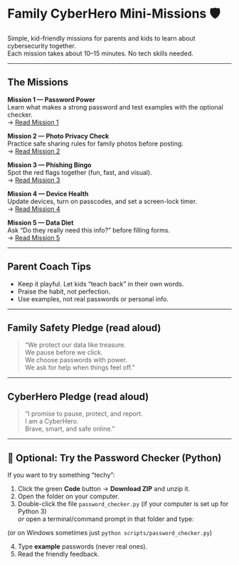 
# Family CyberHero Mini-Missions 🛡️

Simple, kid-friendly missions for parents and kids to learn about cybersecurity together.  
Each mission takes about 10–15 minutes. No tech skills needed.  

---

## The Missions

**Mission 1 — Password Power**  
Learn what makes a strong password and test examples with the optional checker.  
→ [Read Mission 1](missions/mission1_password_power.md)

**Mission 2 — Photo Privacy Check**  
Practice safe sharing rules for family photos before posting.  
→ [Read Mission 2](missions/mission2_photo_privacy.md)

**Mission 3 — Phishing Bingo**  
Spot the red flags together (fun, fast, and visual).  
→ [Read Mission 3](missions/mission3_phishing_bingo.md)

**Mission 4 — Device Health**  
Update devices, turn on passcodes, and set a screen-lock timer.  
→ [Read Mission 4](missions/mission4_device_health.md)

**Mission 5 — Data Diet**  
Ask “Do they really need this info?” before filling forms.  
→ [Read Mission 5](missions/mission5_data_diet.md)

---

## Parent Coach Tips
- Keep it playful. Let kids “teach back” in their own words.  
- Praise the habit, not perfection.  
- Use examples, not real passwords or personal info.  

---

## Family Safety Pledge (read aloud)
> “We protect our data like treasure.  
> We pause before we click.  
> We choose passwords with power.  
> We ask for help when things feel off.”


---

## CyberHero Pledge (read aloud)
> “I promise to pause, protect, and report.  
> I am a CyberHero.  
> Brave, smart, and safe online.”

---

## 🐍 Optional: Try the Password Checker (Python)

If you want to try something “techy”:

1. Click the green **Code** button → **Download ZIP** and unzip it.  
2. Open the folder on your computer.  
3. Double-click the file `password_checker.py` (if your computer is set up for Python 3)  
   *or* open a terminal/command prompt in that folder and type:


(or on Windows sometimes just `python scripts/password_checker.py`)

4. Type **example** passwords (never real ones).  
5. Read the friendly feedback.

